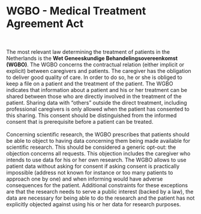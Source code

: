 # WGBO - Medical Treatment Agreement Act

<br>

The most relevant law determining the treatment of patients in the Netherlands is the **Wet Geneeskundige Behandelingsovereenkomst (WGBO)**. The WGBO concerns the contractual relation (either implicit or explicit) between caregivers and patients.  The caregiver has the obligation to deliver good quality of care. In order to do so, he or she is obliged to keep a file on a patient and the treatment of the patient.  The WGBO indicates that information about a patient and his or her treatment can be shared between those who are directly involved in the treatment of the patient.  Sharing data with “others” outside the direct treatment, including professional caregivers is only allowed when the patient has consented to this sharing.  This consent should be distinguished from the informed consent that is prerequisite before a patient can be treated.
<br>
<br>
Concerning scientific research, the WGBO prescribes that patients should be able to object to having data concerning them being made available for scientific research.  This should be considered a generic opt-out: the objection concerns all requests. This objection includes the caregiver who intends to use data for his or her own research.  The WGBO allows to use patient data without asking for consent if asking consent is practically impossible (address not known for instance or too many patients to approach one by one) and when informing would have adverse consequences for the patient.  Additional constraints for these exceptions are that the research needs to serve a public interest (backed by a law), the data are necessary for being able to do the research and the patient has not explicitly objected against using his or her data for research purposes. 
